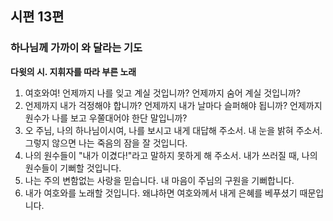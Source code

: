 ## 시편 13편

### 하나님께 가까이 와 달라는 기도
**다윗의 시. 지휘자를 따라 부른 노래**
1. 여호와여! 언제까지 나를 잊고 계실 것입니까? 언제까지 숨어 계실 것입니까?
2. 언제까지 내가 걱정해야 합니까? 언제까지 내가 날마다 슬퍼해야 됩니까? 언제까지 원수가 나를 보고 우쭐대어야 한단 말입니까?
3. 오 주님, 나의 하나님이시여, 나를 보시고 내게 대답해 주소서. 내 눈을 밝혀 주소서. 그렇지 않으면 나는 죽음의 잠을 잘 것입니다.
4. 나의 원수들이 "내가 이겼다!"라고 말하지 못하게 해 주소서. 내가 쓰러질 때, 나의 원수들이 기뻐할 것입니다.
5. 나는 주의 변함없는 사랑을 믿습니다. 내 마음이 주님의 구원을 기뻐합니다.
6. 내가 여호와를 노래할 것입니다. 왜냐하면 여호와께서 내게 은혜를 베푸셨기 때문입니다.